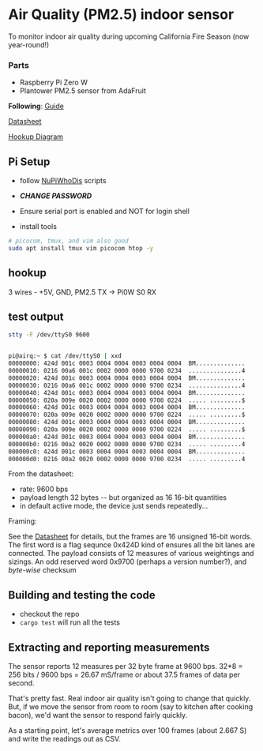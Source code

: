 # Air Quality (PM2.5) indoor sensor

To monitor indoor air quality during upcoming California Fire Season (now year-round!)

### Parts

* Raspberry Pi Zero W
* Plantower PM2.5 sensor from AdaFruit

**Following**: [Guide](https://learn.adafruit.com/pm25-air-quality-sensor)

[Datasheet](https://cdn-shop.adafruit.com/product-files/3686/plantower-pms5003-manual_v2-3.pdf)

[Hookup Diagram](https://learn.adafruit.com/assets/83709)

## Pi Setup

* follow [NuPiWhoDis](https://github.com/scottrfrancis/nuPiWhoDis) scripts
* **_CHANGE PASSWORD_**
* Ensure serial port is enabled and NOT for login shell

* install tools

```bash
# picocom, tmux, and vim also good
sudo apt install tmux vim picocom htop -y
```

## hookup

3 wires - +5V, GND, PM2.5 TX -> Pi0W S0 RX

## test output

```bash
stty -F /dev/ttyS0 9600


pi@airq:~ $ cat /dev/ttyS0 | xxd
00000000: 424d 001c 0003 0004 0004 0003 0004 0004  BM..............
00000010: 0216 00a6 001c 0002 0000 0000 9700 0234  ...............4
00000020: 424d 001c 0003 0004 0004 0003 0004 0004  BM..............
00000030: 0216 00a6 001c 0002 0000 0000 9700 0234  ...............4
00000040: 424d 001c 0003 0004 0004 0003 0004 0004  BM..............
00000050: 020a 009e 0020 0002 0000 0000 9700 0224  ..... .........$
00000060: 424d 001c 0003 0004 0004 0003 0004 0004  BM..............
00000070: 020a 009e 0020 0002 0000 0000 9700 0224  ..... .........$
00000080: 424d 001c 0003 0004 0004 0003 0004 0004  BM..............
00000090: 020a 009e 0020 0002 0000 0000 9700 0224  ..... .........$
000000a0: 424d 001c 0003 0004 0004 0003 0004 0004  BM..............
000000b0: 0216 00a2 0020 0002 0000 0000 9700 0234  ..... .........4
000000c0: 424d 001c 0003 0004 0004 0003 0004 0004  BM..............
000000d0: 0216 00a2 0020 0002 0000 0000 9700 0234  ..... .........4
```

From the datasheet:

* rate: 9600 bps
* payload length 32 bytes -- but organized as 16 16-bit quantities
* in default active mode, the device just sends repeatedly...

Framing:

See the [Datasheet](https://cdn-shop.adafruit.com/product-files/3686/plantower-pms5003-manual_v2-3.pdf) for details, but the frames are 16 unsigned 16-bit words. The first word is a flag sequnce 0x424D kind of ensures all the bit lanes are connected. The payload consists of 12 measures of various weightings and sizings. An odd reserved word 0x9700 (perhaps a version number?), and *byte-wise* checksum

## Building and testing the code

* checkout the repo
* `cargo test` will run all the tests

## Extracting and reporting measurements

The sensor reports 12 measures per 32 byte frame at 9600 bps. 
32*8 = 256 bits / 9600 bps = 26.67 mS/frame or about 37.5 frames of data per second.

That's pretty fast. Real indoor air quality isn't going to change that quickly. But, if we move the sensor from room to room (say to kitchen after cooking bacon), we'd want the sensor to respond fairly quickly.

As a starting point, let's average metrics over 100 frames (about 2.667 S) and write the readings out as CSV.
